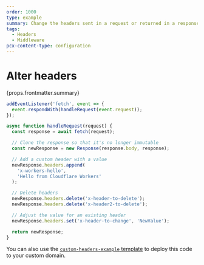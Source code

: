 ```yaml
---
order: 1000
type: example
summary: Change the headers sent in a request or returned in a response.
tags:
  - Headers
  - Middleware
pcx-content-type: configuration
---
```


# Alter headers

<ContentColumn>
  <p>{props.frontmatter.summary}</p>
</ContentColumn>

```js
addEventListener('fetch', event => {
  event.respondWith(handleRequest(event.request));
});

async function handleRequest(request) {
  const response = await fetch(request);

  // Clone the response so that it's no longer immutable
  const newResponse = new Response(response.body, response);

  // Add a custom header with a value
  newResponse.headers.append(
    'x-workers-hello',
    'Hello from Cloudflare Workers'
  );

  // Delete headers
  newResponse.headers.delete('x-header-to-delete');
  newResponse.headers.delete('x-header2-to-delete');

  // Adjust the value for an existing header
  newResponse.headers.set('x-header-to-change', 'NewValue');

  return newResponse;
}
```

You can also use the [`custom-headers-example` template](https://github.com/signalnerve/custom-headers-example) to deploy this code to your custom domain.
